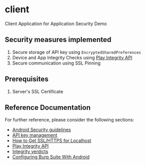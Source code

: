 # client
Client Application for Application Security Demo

## Security measures implemented
1. Secure storage of API key using `EncryptedSharedPreferences`
2. Device and App Integrity Checks using [Play Integrity API](https://developer.android.com/google/play/integrity/overview)
3. Secure communication using SSL Pinning

## Prerequisites
1. Server's SSL Certificate 

## Reference Documentation

For further reference, please consider the following sections:

* [Android Security guidelines](https://developer.android.com/privacy-and-security/security-tips)
* [API key management](https://developer.android.com/privacy-and-security/security-tips#api-keys)
* [How to Get SSL/HTTPS for Localhost](https://hackernoon.com/how-to-get-sslhttps-for-localhost-i11s3342)
* [Play Integrity API](https://developer.android.com/google/play/integrity/overview)
* [Integrity verdicts](https://developer.android.com/google/play/integrity/verdicts)
* [Configuring Burp Suite With Android](https://blog.ropnop.com/configuring-burp-suite-with-android-nougat)

